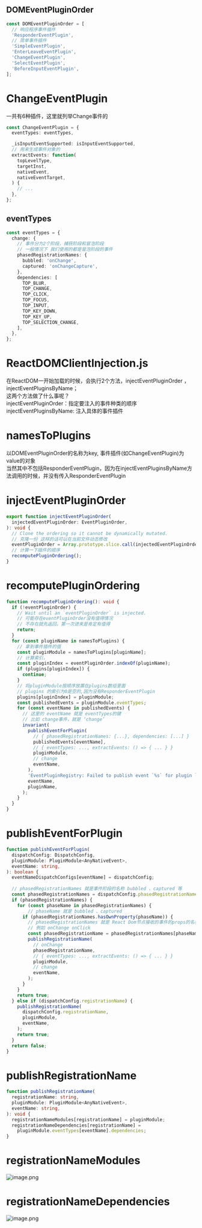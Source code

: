 ## DOMEventPluginOrder
```typescript
const DOMEventPluginOrder = [
  // 响应程序事件插件
  'ResponderEventPlugin',
  // 简单事件插件
  'SimpleEventPlugin',
  'EnterLeaveEventPlugin',
  'ChangeEventPlugin',
  'SelectEventPlugin',
  'BeforeInputEventPlugin',
];
```
<a name="fhmCr"></a>
# ChangeEventPlugin
一共有6种插件，这里就列举Change事件的
```typescript
const ChangeEventPlugin = {
  eventTypes: eventTypes,

  _isInputEventSupported: isInputEventSupported,
  // 用来生成事件对象的
  extractEvents: function(
    topLevelType,
    targetInst,
    nativeEvent,
    nativeEventTarget,
  ) {
    // ...
  },
};
```
<a name="OjjKE"></a>
## eventTypes
```typescript
const eventTypes = {
  change: {
    // 事件分为2个阶段，捕获阶段和冒泡阶段
    // 一般情况下 我们使用的都是冒泡阶段的事件
    phasedRegistrationNames: {
      bubbled: 'onChange',
      captured: 'onChangeCapture',
    },
    dependencies: [
      TOP_BLUR,
      TOP_CHANGE,
      TOP_CLICK,
      TOP_FOCUS,
      TOP_INPUT,
      TOP_KEY_DOWN,
      TOP_KEY_UP,
      TOP_SELECTION_CHANGE,
    ],
  },
};
```
<a name="pZuau"></a>
# ReactDOMClientInjection.js
在ReactDOM一开始加载的时候，会执行2个方法，injectEventPluginOrder ， injectEventPluginsByName；<br />这两个方法做了什么事呢？<br />injectEventPluginOrder：指定要注入的事件种类的顺序<br />injectEventPluginsByName: 注入具体的事件插件

<a name="s1N9A"></a>
# namesToPlugins
以DOMEventPluginOrder的名称为key, 事件插件(如ChangeEventPlugin)为value的对象<br />当然其中不包括ResponderEventPlugin，因为在injectEventPluginsByName方法调用的时候，并没有传入ResponderEventPlugin
<a name="apTGu"></a>
# injectEventPluginOrder
```typescript
export function injectEventPluginOrder(
  injectedEventPluginOrder: EventPluginOrder,
): void {
  // Clone the ordering so it cannot be dynamically mutated.
  // 克隆一份 这样的话可以在当前文件动态修改
  eventPluginOrder = Array.prototype.slice.call(injectedEventPluginOrder);
  // 计算一下插件的顺序
  recomputePluginOrdering();
}
```
<a name="KVIkH"></a>
# recomputePluginOrdering
```typescript
function recomputePluginOrdering(): void {
  if (!eventPluginOrder) {
    // Wait until an `eventPluginOrder` is injected.
    // 可能存在eventPluginOrder没有值得情况
    // 不存在就先返回，第一次进来是肯定有值得
    return;
  }
  for (const pluginName in namesToPlugins) {
    // 拿到事件插件的值
    const pluginModule = namesToPlugins[pluginName];
    // 计算索引，
    const pluginIndex = eventPluginOrder.indexOf(pluginName);
    if (plugins[pluginIndex]) {
      continue;
    }
    // 将pluginModule按顺序放置在plugins数组里面
    // plugins 的索引为0是空的,因为没有ResponderEventPlugin
    plugins[pluginIndex] = pluginModule;
    const publishedEvents = pluginModule.eventTypes;
    for (const eventName in publishedEvents) {
      // 这里的 eventName 就是 eventTypes的键 
      // 比如 change事件，就是 ‘change’
      invariant(
        publishEventForPlugin(
          // { phasedRegistrationNames: {...}, dependencies: [...] }
          publishedEvents[eventName], 
          // { eventTypes: ..., extractEvents: () => { ... } }
          pluginModule, 
          // change
          eventName, 
        ),
        'EventPluginRegistry: Failed to publish event `%s` for plugin `%s`.',
        eventName,
        pluginName,
      );
    }
  }
}
```
<a name="x6pLg"></a>
# publishEventForPlugin
```typescript
function publishEventForPlugin(
  dispatchConfig: DispatchConfig,
  pluginModule: PluginModule<AnyNativeEvent>,
  eventName: string,
): boolean {
  eventNameDispatchConfigs[eventName] = dispatchConfig;
  
  // phasedRegistrationNames 就是事件阶段的名称 bubbled 、captured 等
  const phasedRegistrationNames = dispatchConfig.phasedRegistrationNames;
  if (phasedRegistrationNames) {
    for (const phaseName in phasedRegistrationNames) {
        // phaseName 就是 bubbled 、captured 
      if (phasedRegistrationNames.hasOwnProperty(phaseName)) {
        // phasedRegistrationNames 就是 React Dom节点接收的事件的props的名称
        // 例如 onChange onClick
        const phasedRegistrationName = phasedRegistrationNames[phaseName];
        publishRegistrationName(
          // onChange
          phasedRegistrationName,
          // { eventTypes: ..., extractEvents: () => { ... } }
          pluginModule,
          // change
          eventName,
        );
      }
    }
    return true;
  } else if (dispatchConfig.registrationName) {
    publishRegistrationName(
      dispatchConfig.registrationName,
      pluginModule,
      eventName,
    );
    return true;
  }
  return false;
}
```
<a name="wkUel"></a>
# publishRegistrationName
```typescript
function publishRegistrationName(
  registrationName: string,
  pluginModule: PluginModule<AnyNativeEvent>,
  eventName: string,
): void {
  registrationNameModules[registrationName] = pluginModule;
  registrationNameDependencies[registrationName] =
    pluginModule.eventTypes[eventName].dependencies;
}
```
<a name="WbAU3"></a>
# registrationNameModules
![image.png](https://cdn.nlark.com/yuque/0/2022/png/1297850/1652624711368-630a22fe-22b2-4682-a306-6145f7caa1a8.png#clientId=udf9efea4-a294-4&crop=0&crop=0&crop=1&crop=1&from=paste&height=595&id=u071cb83f&margin=%5Bobject%20Object%5D&name=image.png&originHeight=1190&originWidth=1846&originalType=binary&ratio=1&rotation=0&showTitle=false&size=1265957&status=done&style=none&taskId=u36a9e0ad-df0a-4064-bf8b-279fd4547b7&title=&width=923)
<a name="UrUEB"></a>
# registrationNameDependencies
![image.png](https://cdn.nlark.com/yuque/0/2022/png/1297850/1652624736138-21603ec5-bed0-4b53-8890-6eef599fb571.png#clientId=udf9efea4-a294-4&crop=0&crop=0&crop=1&crop=1&from=paste&height=570&id=u275ecc78&margin=%5Bobject%20Object%5D&name=image.png&originHeight=1140&originWidth=1832&originalType=binary&ratio=1&rotation=0&showTitle=false&size=276610&status=done&style=none&taskId=u175ad33f-de74-4814-a493-a094c15d51f&title=&width=916)
